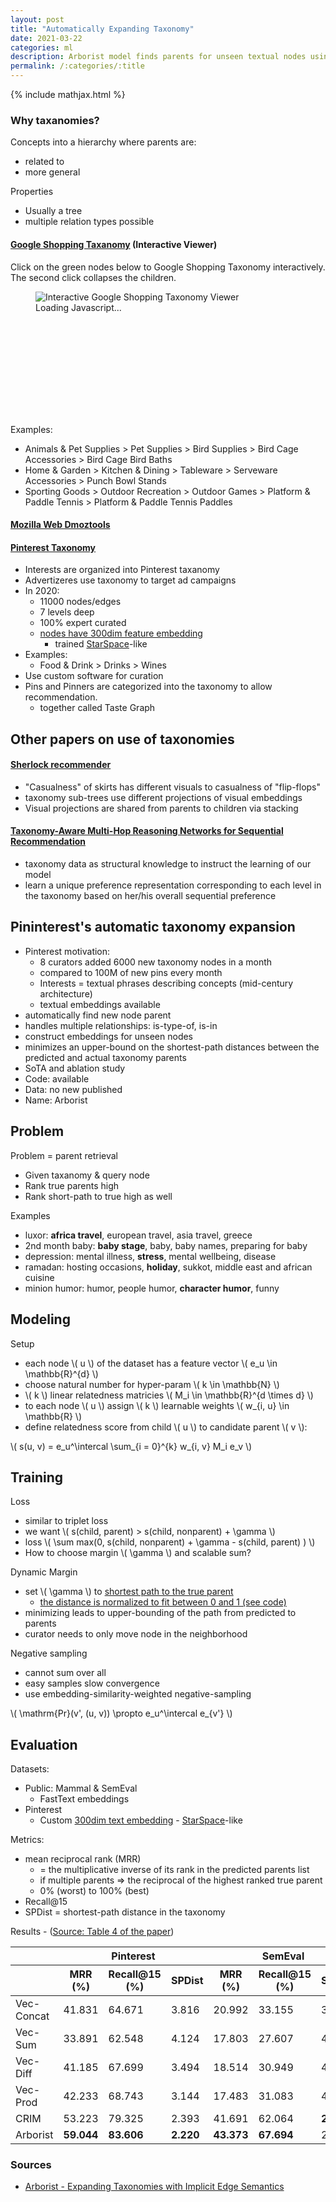 ```yaml
---
layout: post
title: "Automatically Expanding Taxonomy"
date: 2021-03-22
categories: ml
description: Arborist model finds parents for unseen textual nodes using triplet-loss, StarSpace embeddings, & shortest path.
permalink: /:categories/:title
---
```


[comment]: <> (image: /images/submodularity-main.png)
[comment]: <> (video: fLAYeDYqhag)

{% include mathjax.html %}


### Why taxanomies?

Concepts into a hierarchy where parents are:
- related to
- more general

Properties
- Usually a tree
- multiple relation types possible

#### [Google Shopping Taxanomy](http://google.com/basepages/producttype/taxonomy.en-US.txt) (Interactive Viewer)

Click on the green nodes below to Google Shopping Taxonomy interactively. The second click collapses the children.

<script src="/js/d3.v6.min.js" type="text/javascript"></script>
<script src="/js/google-taxanomy.js" type="text/javascript"></script>

<figure class="figure" id="d3noScript">
    <img
        class="figure-img img-fluid rounded lazyload"
        data-src="/images/google-shopping-taxonomy-viewer.png"
        alt="Interactive Google Shopping Taxonomy Viewer" />
    <figcaption class="figure-caption">Loading Javascript...</figcaption>
</figure>
<svg id="d3view" style="width: 90%; height: auto; overflow: scroll;"></svg>

Examples:
- Animals & Pet Supplies > Pet Supplies > Bird Supplies > Bird Cage Accessories > Bird Cage Bird Baths
- Home & Garden > Kitchen & Dining > Tableware > Serveware Accessories > Punch Bowl Stands
- Sporting Goods > Outdoor Recreation > Outdoor Games > Platform & Paddle Tennis > Platform & Paddle Tennis Paddles

#### [Mozilla Web Dmoztools](http://dmoztools.net/)

#### [Pinterest Taxonomy](https://arxiv.org/pdf/1907.02106.pdf)
- Interests are organized into Pinterest taxanomy
- Advertizeres use taxonomy to target ad campaigns
- In 2020:
  - 11000 nodes/edges
  - 7 levels deep
  - 100% expert curated
  - [nodes have 300dim feature embedding](https://labs.pinterest.com/user/themes/pin_labs/assets/paper/pintext-kdd2019.pdf)
    - trained [StarSpace]((/ml/starspace-embedding))-like
- Examples:
  - Food & Drink > Drinks > Wines
- Use custom software for curation
- Pins and Pinners are categorized into the taxonomy to allow recommendation.
  - together called Taste Graph

## Other papers on use of taxonomies

#### [Sherlock recommender](https://cseweb.ucsd.edu/~csjgwang/pubs/IJCAI16_Sherlock.pdf)
- "Casualness" of skirts has different visuals to casualness of "flip-flops"
- taxonomy sub-trees use different projections of visual embeddings
- Visual projections are shared from parents to children via stacking

#### [Taxonomy-Aware Multi-Hop Reasoning Networks for Sequential Recommendation](https://dl.acm.org/doi/10.1145/3289600.3290972)
- taxonomy data as structural knowledge to instruct the learning of our model
- learn a unique preference representation corresponding to each level in the taxonomy based on her/his overall sequential preference


## Pininterest's automatic taxonomy expansion

- Pinterest motivation:
  - 8 curators added 6000 new taxonomy nodes in a month
  - compared to 100M of new pins every month
  - Interests = textual phrases describing concepts (mid-century architecture)
  - textual embeddings available
- automatically find new node parent
- handles multiple relationships: is-type-of, is-in
- construct embeddings for unseen nodes
- minimizes an upper-bound on the shortest-path distances between the predicted and actual taxonomy parents
- SoTA and ablation study
- Code: available
- Data: no new published
- Name: Arborist

## Problem
Problem = parent retrieval
- Given taxanomy & query node 
- Rank true parents high
- Rank short-path to true high as well

Examples
- luxor: **africa travel**, european travel, asia travel, greece
- 2nd month baby: **baby stage**, baby, baby names, preparing for baby
- depression: mental illness, **stress**, mental wellbeing, disease
- ramadan: hosting occasions, **holiday**, sukkot, middle east and african cuisine
- minion humor: humor, people humor, **character humor**, funny

## Modeling

Setup
- each node \\( u \\) of the dataset has a feature vector \\( e_u \in \mathbb{R}^{d} \\)
- choose natural number for hyper-param \\( k \in \mathbb{N} \\)
- \\( k \\) linear relatedness matricies \\( M_i \in \mathbb{R}^{d \times d} \\)
- to each node \\( u \\) assign \\( k \\) learnable weights \\( w_{i, u} \in \mathbb{R} \\) 
- define relatedness score from child \\( u \\) to candidate parent \\( v \\):

\\( s(u, v) = e_u^\intercal \sum_{i = 0}^{k} w_{i, v} M_i e_v \\)

## Training

Loss
- similar to triplet loss
- we want \\( s(child, parent) > s(child, nonparent) + \gamma \\)
- loss \\( \sum max(0, s(child, nonparent) + \gamma -  s(child, parent) ) \\)
- How to choose margin \\( \gamma \\) and scalable sum?

Dynamic Margin
- set \\( \gamma \\) to [shortest path to the true parent](https://github.com/cmuarborist/cmuarborist-core/blob/aff80ff85121d4f6a758e1e386bcffc6d03ccb7f/large_margin_taxonomic_role_model/model.py#L212)
  - [the distance is normalized to fit between 0 and 1 (see code)](https://github.com/cmuarborist/cmuarborist-core/blob/aff80ff85121d4f6a758e1e386bcffc6d03ccb7f/large_margin_taxonomic_role_model/model.py#L111)
- minimizing leads to upper-bounding of the path from predicted to parents
- curator needs to only move node in the neighborhood

Negative sampling
- cannot sum over all
- easy samples slow convergence
- use embedding-similarity-weighted negative-sampling

\\( \mathrm{Pr}(v', (u, v)) \propto e_u^\intercal e_{v'} \\)


## Evaluation

Datasets:
- Public: Mammal & SemEval
  - FastText embeddings
- Pinterest
  - Custom [300dim text embedding](https://labs.pinterest.com/user/themes/pin_labs/assets/paper/pintext-kdd2019.pdf) - [StarSpace]((/ml/starspace-embedding))-like

Metrics:
- mean reciprocal rank (MRR)
  - = the multiplicative inverse of its rank in the predicted parents list
  - if multiple parents => the reciprocal of the highest ranked true parent
  - 0% (worst) to 100% (best)
- Recall@15
- SPDist = shortest-path distance in the taxonomy

<div class="table-responsive" id="tab4"> 
      <div class="table-caption"> 
       <span class="table-number">Results - (<a href="https://dl.acm.org/doi/fullHtml/10.1145/3366423.3380271#BibPLXBIB0014">Source: Table 4 of the paper</a>)</span> 
      </div> 
      <table class="table"> 
       <thead> 
        <tr> 
         <th></th> 
         <th colspan="3">Pinterest</th> 
         <th colspan="3">SemEval</th> 
         <th colspan="3">Mammal</th> 
        </tr> 
        <tr> 
         <th></th> 
         <th>MRR (%)</th> 
         <th>Recall@15 (%)</th> 
         <th>SPDist</th> 
         <th>MRR (%)</th> 
         <th>Recall@15 (%)</th> 
         <th>SPDist</th> 
         <th>MRR (%)</th> 
         <th>Recall@15 (%)</th> 
         <th>SPDist</th> 
        </tr> 
       </thead> 
       <tbody> 
        <tr> 
         <td>Vec-Concat</td> 
         <td>41.831</td> 
         <td>64.671</td> 
         <td>3.816</td> 
         <td>20.992</td> 
         <td>33.155</td> 
         <td>3.474</td> 
         <td>14.995</td> 
         <td>30.726</td> 
         <td>4.274</td> 
        </tr> 
        <tr> 
         <td>Vec-Sum</td> 
         <td>33.891</td> 
         <td>62.548</td> 
         <td>4.124</td> 
         <td>17.803</td> 
         <td>27.607</td> 
         <td>4.047</td> 
         <td>19.611</td> 
         <td>38.175</td> 
         <td>4.186</td> 
        </tr> 
        <tr> 
         <td>Vec-Diff</td> 
         <td>41.185</td> 
         <td>67.699</td> 
         <td>3.494</td> 
         <td>18.514</td> 
         <td>30.949</td> 
         <td>4.163</td> 
         <td>31.386</td> 
         <td>46.182</td> 
         <td>3.674</td> 
        </tr> 
        <tr> 
         <td>Vec-Prod</td> 
         <td>42.233</td> 
         <td>68.743</td> 
         <td>3.144</td> 
         <td>17.483</td> 
         <td>31.083</td> 
         <td>4.178</td> 
         <td><strong>32.177</strong></td> 
         <td>48.976</td> 
         <td>3.665</td> 
        </tr> 
        <tr> 
         <td>CRIM</td> 
         <td>53.223</td> 
         <td>79.325</td> 
         <td>2.393</td> 
         <td>41.691</td> 
         <td>62.064</td> 
         <td><strong>2.743</strong></td> 
         <td>21.345</td> 
         <td>52.700</td> 
         <td>4.080</td> 
        </tr> 
        <tr> 
         <td>Arborist</td> 
         <td><strong>59.044</strong></td> 
         <td><strong>83.606</strong></td> 
         <td><strong>2.220</strong></td> 
         <td><strong>43.373</strong></td> 
         <td><strong>67.694</strong></td> 
         <td>2.864</td> 
         <td>29.354</td> 
         <td><strong>61.639</strong></td> 
         <td><strong>3.225</strong></td> 
        </tr> 
       </tbody> 
      </table> 
     </div>

### Sources
- [Arborist - Expanding Taxonomies with Implicit Edge Semantics](https://cmuarborist.github.io/)